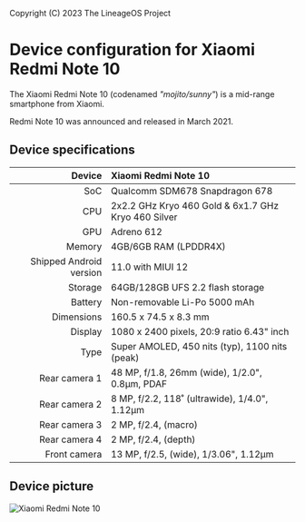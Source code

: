 Copyright (C) 2023 The LineageOS Project

Device configuration for Xiaomi Redmi Note 10
=========================================

The Xiaomi Redmi Note 10 (codenamed _"mojito/sunny"_) is a mid-range smartphone from Xiaomi.

Redmi Note 10 was announced and released in March 2021.

## Device specifications

| Device       | Xiaomi Redmi Note 10                                |
| -----------: | :-------------------------------------------------- |
| SoC          | Qualcomm SDM678 Snapdragon 678                      |
| CPU          | 2x2.2 GHz Kryo 460 Gold & 6x1.7 GHz Kryo 460 Silver |
| GPU          | Adreno 612                                          |
| Memory       | 4GB/6GB RAM (LPDDR4X)                               |
| Shipped Android version | 11.0 with MIUI 12                        |
| Storage      | 64GB/128GB UFS 2.2 flash storage                    |
| Battery      | Non-removable Li-Po 5000 mAh                        |
| Dimensions   | 160.5 x 74.5 x 8.3 mm                               |
| Display      | 1080 x 2400 pixels, 20:9 ratio 6.43" inch           |
| Type         | Super AMOLED, 450 nits (typ), 1100 nits (peak)      |
| Rear camera 1 | 48 MP, f/1.8, 26mm (wide), 1/2.0", 0.8µm, PDAF     |
| Rear camera 2 | 8 MP, f/2.2, 118˚ (ultrawide), 1/4.0", 1.12µm      |
| Rear camera 3 | 2 MP, f/2.4, (macro)                               |
| Rear camera 4 | 2 MP, f/2.4, (depth)                               |
| Front camera  | 13 MP, f/2.5, (wide), 1/3.06", 1.12µm              |

## Device picture

![Xiaomi Redmi Note 10](https://fdn2.gsmarena.com/vv/pics/xiaomi/xiaomi-redmi-note10-11.jpg "Xiaomi Redmi Note 10 in Aqua Green")
